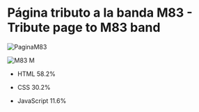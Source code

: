 # Página tributo a la banda M83 - Tribute page to M83 band

![PaginaM83](https://user-images.githubusercontent.com/106701595/200143451-1a96cb22-8509-4fb9-a1a7-a44ba2aa6750.JPG)

![M83 M](https://user-images.githubusercontent.com/106701595/200143939-869e7340-3f1c-4fcc-a738-7960aa288f46.jpeg)

- HTML 58.2%
 
- CSS 30.2%
 
- JavaScript 11.6%
